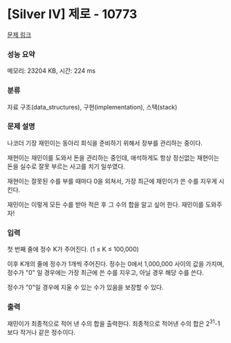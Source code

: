 # [Silver IV] 제로 - 10773 

[문제 링크](https://www.acmicpc.net/problem/10773) 

### 성능 요약

메모리: 23204 KB, 시간: 224 ms

### 분류

자료 구조(data_structures), 구현(implementation), 스택(stack)

### 문제 설명

<p>나코더 기장 재민이는 동아리 회식을 준비하기 위해서 장부를 관리하는 중이다.</p>

<p>재현이는 재민이를 도와서 돈을 관리하는 중인데, 애석하게도 항상 정신없는 재현이는 돈을 실수로 잘못 부르는 사고를 치기 일쑤였다.</p>

<p>재현이는 잘못된 수를 부를 때마다 0을 외쳐서, 가장 최근에 재민이가 쓴 수를 지우게 시킨다.</p>

<p>재민이는 이렇게 모든 수를 받아 적은 후 그 수의 합을 알고 싶어 한다. 재민이를 도와주자!</p>

### 입력 

 <p>첫 번째 줄에 정수 K가 주어진다. (1 ≤ K ≤ 100,000)</p>

<p>이후 K개의 줄에 정수가 1개씩 주어진다. 정수는 0에서 1,000,000 사이의 값을 가지며, 정수가 "0" 일 경우에는 가장 최근에 쓴 수를 지우고, 아닐 경우 해당 수를 쓴다.</p>

<p>정수가 "0"일 경우에 지울 수 있는 수가 있음을 보장할 수 있다.</p>

### 출력 

 <p>재민이가 최종적으로 적어 낸 수의 합을 출력한다. 최종적으로 적어낸 수의 합은 2<sup>31</sup>-1보다 작거나 같은 정수이다.</p>

